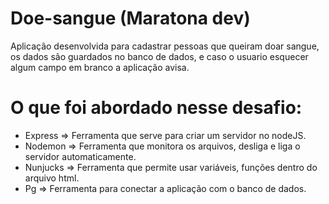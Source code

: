 # Doe-sangue (Maratona dev)

Aplicação desenvolvida para cadastrar pessoas que queiram doar sangue, os dados são guardados no banco de dados, e caso o usuario esquecer algum campo em branco a aplicação avisa.

# O que foi abordado nesse desafio:

* Express => Ferramenta que serve para criar um servidor no nodeJS.
* Nodemon => Ferramenta que monitora os arquivos, desliga e liga o servidor automaticamente.
* Nunjucks => Ferramenta que permite usar variáveis, funções dentro do arquivo html.
* Pg => Ferramenta para conectar a aplicação com o banco de dados.

